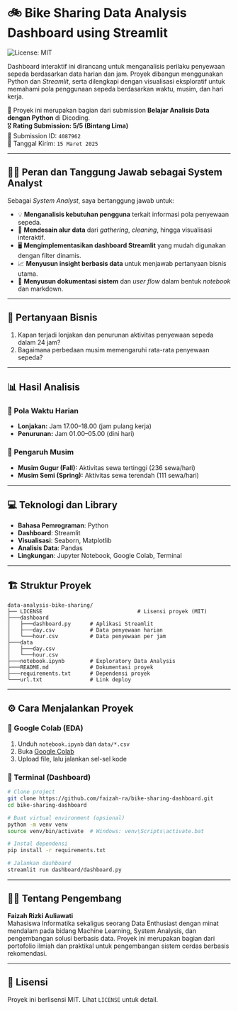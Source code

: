 # 🚲 Bike Sharing Data Analysis Dashboard using Streamlit

![License: MIT](https://img.shields.io/badge/License-MIT-yellow.svg)

Dashboard interaktif ini dirancang untuk menganalisis perilaku penyewaan sepeda berdasarkan data harian dan jam. Proyek dibangun menggunakan Python dan *Streamlit*, serta dilengkapi dengan visualisasi eksploratif untuk memahami pola penggunaan sepeda berdasarkan waktu, musim, dan hari kerja.

📌 Proyek ini merupakan bagian dari submission **Belajar Analisis Data dengan Python** di Dicoding.  
🎖️ **Rating Submission: 5/5 (Bintang Lima)**  
📁 Submission ID: `4087962`  
📅 Tanggal Kirim: `15 Maret 2025`

---

## 👩‍💻 Peran dan Tanggung Jawab sebagai System Analyst

Sebagai *System Analyst*, saya bertanggung jawab untuk:

- 💡 **Menganalisis kebutuhan pengguna** terkait informasi pola penyewaan sepeda.
- 🧩 **Mendesain alur data** dari *gathering*, *cleaning*, hingga visualisasi interaktif.
- 🖥️ **Mengimplementasikan dashboard Streamlit** yang mudah digunakan dengan filter dinamis.
- 📈 **Menyusun insight berbasis data** untuk menjawab pertanyaan bisnis utama.
- 📑 **Menyusun dokumentasi sistem** dan *user flow* dalam bentuk *notebook* dan markdown.

---

## 🧾 Pertanyaan Bisnis

1. Kapan terjadi lonjakan dan penurunan aktivitas penyewaan sepeda dalam 24 jam?
2. Bagaimana perbedaan musim memengaruhi rata-rata penyewaan sepeda?

---

## 📊 Hasil Analisis

### 🔄 Pola Waktu Harian
- **Lonjakan:** Jam 17.00–18.00 (jam pulang kerja)
- **Penurunan:** Jam 01.00–05.00 (dini hari)

### 🍂 Pengaruh Musim
- **Musim Gugur (Fall):** Aktivitas sewa tertinggi (236 sewa/hari)
- **Musim Semi (Spring):** Aktivitas sewa terendah (111 sewa/hari)

---

## 💻 Teknologi dan Library

- **Bahasa Pemrograman**: Python
- **Dashboard**: Streamlit
- **Visualisasi**: Seaborn, Matplotlib
- **Analisis Data**: Pandas
- **Lingkungan**: Jupyter Notebook, Google Colab, Terminal

---

## 🏗️ Struktur Proyek
```
data-analysis-bike-sharing/
├── LICENSE                              # Lisensi proyek (MIT)
├───dashboard
│   ├───dashboard.py      # Aplikasi Streamlit      
│   ├───day.csv           # Data penyewaan harian
│   └───hour.csv          # Data penyewaan per jam
├───data
│   ├───day.csv
│   └───hour.csv
├───notebook.ipynb        # Exploratory Data Analysis
├───README.md             # Dokumentasi proyek
├───requirements.txt      # Dependensi proyek
└───url.txt               # Link deploy 
```

---

## ⚙️ Cara Menjalankan Proyek

### 🔹 Google Colab (EDA)
1. Unduh `notebook.ipynb` dan `data/*.csv`
2. Buka [Google Colab](https://colab.research.google.com/)
3. Upload file, lalu jalankan sel-sel kode

### 🔹 Terminal (Dashboard)
```bash
# Clone project
git clone https://github.com/faizah-ra/bike-sharing-dashboard.git
cd bike-sharing-dashboard

# Buat virtual environment (opsional)
python -m venv venv
source venv/bin/activate  # Windows: venv\Scripts\activate.bat

# Instal dependensi
pip install -r requirements.txt

# Jalankan dashboard
streamlit run dashboard/dashboard.py
```
---

## 👩‍💻 Tentang Pengembang

**Faizah Rizki Auliawati**  
Mahasiswa Informatika sekaligus seorang Data Enthusiast dengan minat mendalam pada bidang Machine Learning, System Analysis, dan pengembangan solusi berbasis data. Proyek ini merupakan bagian dari portofolio ilmiah dan praktikal untuk pengembangan sistem cerdas berbasis rekomendasi.

---

## 📄 Lisensi

Proyek ini berlisensi MIT. Lihat `LICENSE` untuk detail.
